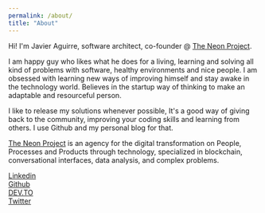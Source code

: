 ```yaml
---
permalink: /about/
title: "About"
---
```


Hi! I'm Javier Aguirre, software architect, co-founder @ [The Neon Project](https://theneonproject.org).

I am happy guy who likes what he does for a living, learning and solving all kind of problems with software, healthy environments and nice people. I am obsessed with learning new ways of improving himself and stay awake in the technology world. Believes in the startup way of thinking to make an adaptable and resourceful person.

I like to release my solutions whenever possible, It's a good way of giving back to the community, improving your coding skills and learning from others. I use Github and my personal blog for that.

[The Neon Project](https://theneonproject.org) is an agency for the digital transformation on People, Processes and Products through technology, specialized in blockchain, conversational interfaces, data analysis, and complex problems.

[Linkedin](https://www.linkedin.com/in/javaguirre/)<br />
[Github](https://github.com/javaguirre)<br />
[DEV.TO](https://dev.to/javaguirre)<br />
[Twitter](https://twitter.com/javaguirre)
